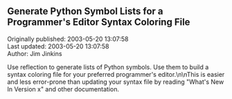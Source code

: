 ## Generate Python Symbol Lists for a Programmer's Editor Syntax Coloring File  
Originally published: 2003-05-20 13:07:58  
Last updated: 2003-05-20 13:07:58  
Author: Jim Jinkins  
  
Use reflection to generate lists of Python symbols.  Use them to build a syntax coloring file for your preferred programmer's editor.\n\nThis is easier and less error-prone than updating your syntax file by reading "What's New In Version x" and other documentation.